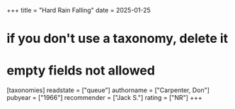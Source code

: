 +++
title = "Hard Rain Falling"
date = 2025-01-25
# if you don't use a taxonomy, delete it
# empty fields not allowed
[taxonomies]
  readstate = ["queue"]
  authorname = ["Carpenter, Don"]
  pubyear = ["1966"]
  recommender = ["Jack S."]
  rating = ["NR"]
+++
